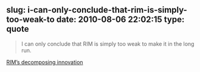 slug: i-can-only-conclude-that-rim-is-simply-too-weak-to
date: 2010-08-06 22:02:15
type: quote
---

> I can only conclude that RIM is simply too weak to make it in the long run.

[RIM’s decomposing innovation](http://www.asymco.com/2010/08/04/rims-decomposing-innovation/)

